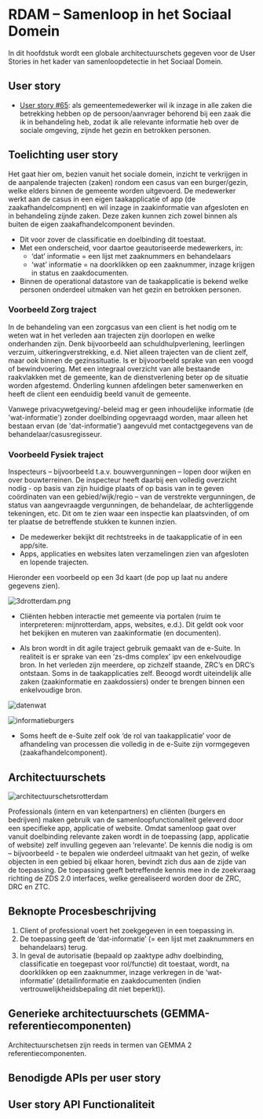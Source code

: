 # RDAM – Samenloop in het Sociaal Domein

In dit hoofdstuk wordt een globale architectuurschets gegeven voor de User Stories in het kader van samenloopdetectie in het Sociaal Domein. 

## User story
* [User story #65](https://github.com/VNG-Realisatie/gemma-zaken/issues/65): als gemeentemedewerker wil ik inzage in alle zaken die betrekking hebben op de persoon/aanvrager behorend bij een zaak die ik in behandeling heb, zodat ik alle relevante informatie heb over de sociale omgeving, zijnde het gezin en betrokken personen.

## Toelichting user story

Het gaat hier om, bezien vanuit het sociale domein, inzicht te verkrijgen in de aanpalende trajecten (zaken) rondom een casus van een burger/gezin, welke elders binnen de gemeente worden uitgevoerd. De medewerker werkt aan de casus in een eigen taakapplicatie of app (de zaakafhandelcompnent) en wil inzage in zaakinformatie van afgesloten en in behandeling zijnde zaken. Deze zaken kunnen  zich zowel binnen als buiten de eigen zaakafhandelcomponent bevinden.

* Dit voor zover de classificatie en doelbinding dit toestaat.
* Met een onderscheid, voor daartoe geautoriseerde medewerkers, in:
    * ‘dat’ informatie = een lijst met zaaknummers en behandelaars
    * ‘wat’ informatie = na doorklikken op een zaaknummer, inzage krijgen in status en zaakdocumenten.
* Binnen de operational datastore van de taakapplicatie is bekend welke personen onderdeel uitmaken van het gezin en betrokken personen.

### Voorbeeld Zorg traject

In de behandeling van een zorgcasus van een client is het nodig om te weten wat in het verleden aan trajecten zijn doorlopen en welke onderhanden zijn. Denk bijvoorbeeld aan schuldhulpverlening, leerlingen verzuim, uitkeringverstrekking, e.d. Niet alleen trajecten van de client zelf, maar ook binnen de gezinssituatie. Is er bijvoorbeeld sprake van een voogd of bewindvoering. Met een integraal overzicht van alle bestaande raakvlakken met de gemeente, kan de dienstverlening beter op de situatie worden afgestemd. Onderling kunnen afdelingen beter samenwerken en heeft de client een eenduidig beeld vanuit de gemeente. 

Vanwege privacywetgeving/-beleid mag er geen inhoudelijke informatie (de 'wat-informatie') zonder doelbinding opgevraagd worden, maar alleen het bestaan ervan (de 'dat-informatie') aangevuld met contactgegevens van de behandelaar/casusregisseur. <juridische check>

### Voorbeeld Fysiek traject

Inspecteurs – bijvoorbeeld t.a.v. bouwvergunningen – lopen door wijken en over bouwterreinen. De inspecteur heeft daarbij een volledig overzicht nodig - op basis van zijn huidige plaats of op basis van in te geven coördinaten van een gebied/wijk/regio – van de verstrekte vergunningen, de status van aangevraagde vergunningen, de behandelaar, de achterliggende tekeningen, etc. Dit om te zien waar een inspectie kan plaatsvinden, of om ter plaatse de betreffende stukken te kunnen inzien.

* De medewerker bekijkt dit rechtstreeks in de taakapplicatie of in een app/site.
* Apps, applicaties en websites laten verzamelingen zien van afgesloten en lopende trajecten.

Hieronder een voorbeeld op een 3d kaart (de pop up laat nu andere gegevens zien).

![3drotterdam.png](./bestanden/rotterdam/3drotterdam.png?raw=true)

* Cliënten hebben interactie met gemeente via portalen (ruim te interpreteren: mijnrotterdam, apps, websites, e.d.). Dit geldt ook voor het bekijken en muteren van zaakinformatie (en documenten).

* Als bron wordt in dit agile traject gebruik gemaakt van de e-Suite.
In realiteit is er sprake van een ‘zs-dms complex’ ipv een enkelvoudige bron. In het verleden zijn meerdere, op zichzelf staande, ZRC’s en DRC’s ontstaan. Soms in de taakapplicaties zelf. Beoogd wordt uiteindelijk alle zaken (zaakinformatie en zaakdossiers) onder te brengen binnen een enkelvoudige bron.

![datenwat](./bestanden/rotterdam/datenwat.png?raw=true)

![informatieburgers](./bestanden/rotterdam/informatieburgers.png?raw=true)

* Soms heeft de e-Suite zelf ook ‘de rol van taakapplicatie’ voor de afhandeling van processen die volledig in de e-Suite zijn vormgegeven (zaakafhandelcomponent).

## Architectuurschets

![architectuurschetsrotterdam](./bestanden/rotterdam/architectuurschetsrotterdam.png?raw=true)

Professionals (intern en van ketenpartners) en cliënten (burgers en bedrijven) maken gebruik van de samenloopfunctionaliteit geleverd door een specifieke app, applicatie of website. Omdat samenloop gaat over vanuit doelbinding relevante zaken wordt in de toepassing (app, applicatie of website) zelf invulling gegeven aan ‘relevante’. De kennis die nodig is om – bijvoorbeeld - te bepalen wie onderdeel uitmaakt van het gezin, of welke objecten in een gebied bij elkaar horen, bevindt zich dus aan de zijde van de toepassing. De toepassing geeft betreffende kennis mee in de zoekvraag richting de ZDS 2.0 interfaces, welke gerealiseerd worden door de ZRC, DRC en ZTC.

## Beknopte Procesbeschrijving

1.	Client of professional voert het zoekgegeven in een toepassing in.
2.	De toepassing geeft de ‘dat-informatie’ (= een lijst met zaaknummers en behandelaars) terug.
3.	In geval de autorisatie (bepaald op zaaktype adhv doelbinding, classificatie en toegepast voor rol/functie) dit toestaat, wordt, na doorklikken op een zaaknummer, inzage verkregen in de ‘wat-informatie’ (detailinformatie en zaakdocumenten (indien vertrouwelijkheidsbepaling dit niet beperkt)).

## Generieke architectuurschets (GEMMA-referentiecomponenten)

Architectuurschetsen zijn reeds in termen van GEMMA 2 referentiecomponenten.

## Benodigde APIs per user story

## User story	API	Functionaliteit

